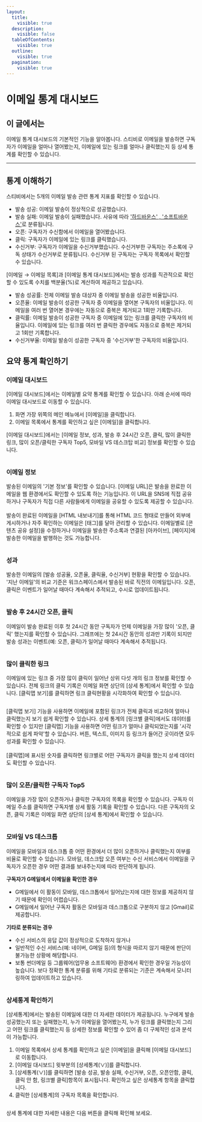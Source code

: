 ```yaml
---
layout:
  title:
    visible: true
  description:
    visible: false
  tableOfContents:
    visible: true
  outline:
    visible: true
  pagination:
    visible: true
---
```


# 이메일 통계 대시보드

## 이 글에서는 <a href="#id-01h5vkyhvn2b52w03q06y683p4" id="id-01h5vkyhvn2b52w03q06y683p4"></a>

이메일 통계 대시보드의 기본적인 기능을 알아봅니다. 스티비로 이메일을 발송하면 구독자가 이메일을 얼마나 열어봤는지, 이메일에 있는 링크를 얼마나 클릭했는지 등 상세 통계를 확인할 수 있습니다.&#x20;

***

## 통계 이해하기 <a href="#h_01gfme40befzqxwgzf0ehtqe9r" id="h_01gfme40befzqxwgzf0ehtqe9r"></a>

스티비에서는 5개의 이메일 발송 관련 통계 지표를 확인할 수 있습니다.&#x20;

* 발송 성공: 이메일 발송이 정상적으로 성공했습니다.
* 발송 실패: 이메일 발송이 실패했습니다. 사유에 따라 ['하드바운스' , '소프트바운스'](email-detailed-statistics.md)로 분류됩니다.&#x20;
* 오픈: 구독자가 수신함에서 이메일을 열어봤습니다.&#x20;
* 클릭: 구독자가 이메일에 있는 링크를 클릭했습니다.&#x20;
* 수신거부: 구독자가 이메일을 수신거부했습니다. 수신거부한 구독자는 주소록에 구독 상태가 수신거부로 분류됩니다. 수신거부 된 구독자는 구독자 목록에서 확인할 수 있습니다.

\[이메일 → 이메일 목록]과 \[이메일 통계 대시보드]에서는 발송 성과를 직관적으로 확인할 수 있도록 수치를 백분율(%)로 계산하여 제공하고 있습니다.

* 발송 성공률: 전체 이메일 발송 대상자 중 이메일 발송을 성공한 비율입니다.
* 오픈율: 이메일 발송이 성공한 구독자 중 이메일을 열어본 구독자의 비율입니다. 이메일을 여러 번 열어본 경우에는 자동으로 중복은 제거되고 1회만 기록합니다.
* 클릭률: 이메일 발송이 성공한 구독자 중 이메일에 있는 링크를 클릭한 구독자의 비율입니다. 이메일에 있는 링크를 여러 번 클릭한 경우에도 자동으로 중복은 제거되고 1회만 기록합니다.
* 수신거부율: 이메일 발송이 성공한 구독자 중 '수신거부'한 구독자의 비율입니다.



## 요약 통계 확인하기 <a href="#h_5dbd4fac7a" id="h_5dbd4fac7a"></a>

### 이메일 대시보드 <a href="#h_01gfme4xxd8489xmgbb7wy9067" id="h_01gfme4xxd8489xmgbb7wy9067"></a>

\[이메일 대시보드]에서는 이메일별 요약 통계를 확인할 수 있습니다. 아래 순서에 따라 이메일 대시보드로 이동할 수 있습니다.

1. 화면 가장 위쪽의 메인 메뉴에서 \[이메일]을 클릭합니다.
2. 이메일 목록에서 통계를 확인하고 싶은 \[이메일]을 클릭합니다.

\[이메일 대시보드]에서는 \[이메일 정보, 성과, 발송 후 24시간 오픈, 클릭, 많이 클릭한 링크, 많이 오픈/클릭한 구독자 Top5, 모바일 VS 데스크탑 비교] 정보를 확인할 수 있습니다.

<figure><img src="../../.gitbook/assets/1 (2).gif" alt=""><figcaption></figcaption></figure>

### 이메일 정보 <a href="#h_01gfme53d5r9tnwaf8kjczyc7p" id="h_01gfme53d5r9tnwaf8kjczyc7p"></a>

발송된 이메일의 '기본 정보'를 확인할 수 있습니다. \[이메일 URL]은 발송을 완료한 이메일을 웹 환경에서도 확인할 수 있도록 하는 기능입니다. 이 URL을 SNS에 직접 공유하거나 구독자가 직접 다른 사람들에게 이메일을 공유할 수 있도록 제공할 수 있습니다. \
\
발송이 완료된 이메일을 \[HTML 내보내기]를 통해 HTML 코드 형태로 만들어 외부에 게시하거나 자주 확인하는 이메일은 \[태그]를 달아 관리할 수 있습니다. 이메일별로 \[콘텐츠 공유 설정]을 수정하거나 이메일을 발송한 주소록과 연결된 \[아카이브], \[페이지]에 발송한 이메일을 발행하는 것도 가능합니다.

<figure><img src="../../.gitbook/assets/2 (1) (1) (1).png" alt=""><figcaption></figcaption></figure>

### 성과 <a href="#h_01gfme5827x3qnzq6vthctscbf" id="h_01gfme5827x3qnzq6vthctscbf"></a>

발송한 이메일의 \[발송 성공율, 오픈율, 클릭율, 수신거부] 현황을 확인할 수 있습니다. '지난 이메일'의 비교 기준은 워크스페이스에서 발송된 바로 직전의 이메일입니다. 오픈, 클릭은 이벤트가 일어날 때마다 계속해서 추적되고, 수시로 업데이트됩니다.

<figure><img src="../../.gitbook/assets/3 (2).png" alt=""><figcaption></figcaption></figure>

&#x20;

### 발송 후 24시간 오픈, 클릭 <a href="#h_01gfme5dghjwzcjmd7jfx60xab" id="h_01gfme5dghjwzcjmd7jfx60xab"></a>

이메일이 발송 완료된 이후 첫 24시간 동안 구독자가 언제 이메일을 가장 많이 '오픈, 클릭' 했는지를 확인할 수 있습니다. 그래프에는 첫 24시간 동안의 성과만 기록이 되지만 발송 성과는 이벤트(예: 오픈, 클릭)가 일어날 때마다 계속해서 추적됩니다.

<figure><img src="../../.gitbook/assets/4 (1) (1).png" alt=""><figcaption></figcaption></figure>

### 많이 클릭한 링크 <a href="#h_01gfme5neqqhady8hebg3gf86t" id="h_01gfme5neqqhady8hebg3gf86t"></a>

이메일에 있는 링크 중 가장 많이 클릭이 일어난 상위 다섯 개의 링크 정보를 확인할 수 있습니다. 전체 링크의 클릭 기록은 이메일 화면 상단의 \[상세 통계]에서 확인할 수 있습니다. \[클릭맵 보기]를 클릭하면 링크 클릭현황을 시각화하여 확인할 수 있습니다.

<figure><img src="../../.gitbook/assets/5 (1) (1).png" alt=""><figcaption></figcaption></figure>

\[클릭맵 보기] 기능을 사용하면 이메일에 포함된 링크가 전체 클릭과 비교하여 얼마나 클릭했는지 보기 쉽게 확인할 수 있습니다. 상세 통계의 \[링크별 클릭]에서도 데이터를 확인할 수 있지만 \[클릭맵] 기능을 사용하면 어떤 링크가 얼마나 클릭되었는지를 '시각적으로 쉽게 파악'할 수 있습니다. 버튼, 텍스트, 이미지 등 링크가 들어간 곳이라면 모두 성과를 확인할 수 있습니다.\
\
\[클릭맵]에 표시된 숫자를 클릭하면 링크별로 어떤 구독자가 클릭을 했는지 상세 데이터도 확인할 수 있습니다.

<figure><img src="../../.gitbook/assets/6 (1) (1).png" alt=""><figcaption></figcaption></figure>

### 많이 오픈/클릭한 구독자 Top5 <a href="#h_01gfme5tqghvjbtg2v0y07f1t2" id="h_01gfme5tqghvjbtg2v0y07f1t2"></a>

이메일을 가장 많이 오픈하거나 클릭한 구독자의 목록을 확인할 수 있습니다. 구독자 이메일 주소를 클릭하면 구독자별 상세 활동 기록을 확인할 수 있습니다. 다른 구독자의 오픈, 클릭 기록은 이메일 화면 상단의 \[상세 통계]에서 확인할 수 있습니다.

<figure><img src="../../.gitbook/assets/7 (1) (1).png" alt=""><figcaption></figcaption></figure>

### 모바일 VS 데스크톱 <a href="#h_01gfme609q1xnpn5h4jcvsdp0x" id="h_01gfme609q1xnpn5h4jcvsdp0x"></a>

이메일을 모바일과 데스크톱 중 어떤 환경에서 더 많이 오픈하거나 클릭했는지 여부를 비율로 확인할 수 있습니다. 모바일, 데스크탑 오픈 여부는 수신 서비스에서 이메일을 구독자가 오픈한 경우 어떤 결과를 보내주는지에 따라 판단하게 됩니다.



**구독자가 G메일에서 이메일을 확인한 경우**

* G메일에서 이 활동이 모바일, 데스크톱에서 일어났는지에 대한 정보를 제공하지 않기 때문에 확인이 어렵습니다.
* G메일에서 일어난 구독자 활동은 모바일과 데스크톱으로 구분하지 않고 \[Gmail]로 제공합니다.

**기타로 분류되는 경우**

* 수신 서비스의 응답 값이 정상적으로 도착하지 않거나
* 일반적인 수신 서비스(예: 네이버, G메일 등)의 형식을 따르지 않기 때문에 판단이 불가능한 상황에 해당합니다.
* 보통 썬더메일 등 그룹웨어(업무용 소프트웨어) 환경에서 확인한 경우일 가능성이 높습니다. 보다 정확한 통계 분류를 위해 기타로 분류되는 기준은 계속해서 모니터링하여 업데이트하고 있습니다.

<figure><img src="../../.gitbook/assets/8 (1) (1).png" alt=""><figcaption></figcaption></figure>

### 상세통계 확인하기 <a href="#h_b39175c058" id="h_b39175c058"></a>

\[상세통계]에서는 발송된 이메일에 대한 더 자세한 데이터가 제공됩니다. 누구에게 발송 성공했는지 또는 실패했는지, 누가 이메일을 열어봤는지, 누가 링크를 클릭했는지 그리고 어떤 링크를 클릭했는지 등 상세한 정보를 확인할 수 있어 좀 더 구체적인 성과 분석이 가능합니다.

1. 이메일 목록에서 상세 통계를 확인하고 싶은 \[이메일]을 클릭해 \[이메일 대시보드]로 이동합니다.
2. \[이메일 대시보드] 윗부분의 \[상세통계(∨)]를 클릭합니다.
3. \[상세통계(∨)]를 클릭하면 \[발송 성공, 발송 실패, 수신거부, 오픈, 오픈안함, 클릭, 클릭 안 함, 링크별 클릭]항목이 표시됩니다. 확인하고 싶은 상세통계 항목을 클릭합니다.
4. 클릭한 \[상세통계]의 구독자 목록을 확인합니다.

<figure><img src="../../.gitbook/assets/9 (1) (1).png" alt=""><figcaption></figcaption></figure>

&#x20;상세 통계에 대한 자세한 내용은 다음 버튼을 클릭해 확인해 보세요.

